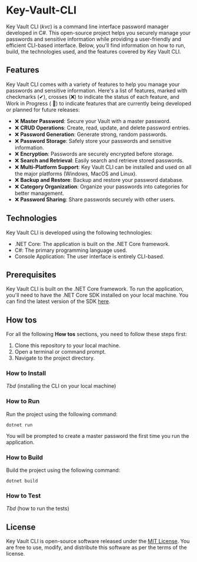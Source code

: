 # Key-Vault-CLI

Key Vault CLI (*kvc*) is a command line interface password manager developed in C#. This open-source project helps you
securely manage your passwords and sensitive information while providing a user-friendly and efficient CLI-based
interface. Below, you'll find information on how to run, build, the technologies used, and the features covered by Key
Vault CLI.

## Features

Key Vault CLI comes with a variety of features to help you manage your passwords and sensitive information. Here's a
list of features, marked with checkmarks (✔), crosses (❌) to indicate the status of each feature, and Work in Progress (
🚧) to indicate features that are currently being developed or planned for future releases:

- ❌ **Master Password**: Secure your Vault with a master password.
- ❌ **CRUD Operations**: Create, read, update, and delete password entries.
- ❌ **Password Generation**: Generate strong, random passwords.
- ❌ **Password Storage**: Safely store your passwords and sensitive information.
- ❌ **Encryption**: Passwords are securely encrypted before storage.
- ❌ **Search and Retrieval**: Easily search and retrieve stored passwords.
- ❌ **Multi-Platform Support**: Key Vault CLI can be installed and used on all the major platforms (Windows, MacOS and
  Linux).
- ❌ **Backup and Restore**: Backup and restore your password database.
- ❌ **Category Organization**: Organize your passwords into categories for better management.
- ❌ **Password Sharing**: Share passwords securely with other users.

## Technologies

Key Vault CLI is developed using the following technologies:

- .NET Core: The application is built on the .NET Core framework.
- C#: The primary programming language used.
- Console Application: The user interface is entirely CLI-based.

## Prerequisites

Key Vault CLI is built on the .NET Core framework. To run the application, you'll need to have the .NET Core SDK
installed on your local machine. You can find the latest version of the
SDK [here](https://dotnet.microsoft.com/download).

## How tos

For all the following **How tos** sections, you need to follow these steps first:

1. Clone this repository to your local machine.
2. Open a terminal or command prompt.
3. Navigate to the project directory.

### How to Install

*Tbd* (installing the CLI on your local machine)

### How to Run

Run the project using the following command:

```shell
dotnet run
```

You will be prompted to create a master password the first time you run the application.

### How to Build

Build the project using the following command:

```shell
dotnet build
```

### How to Test

*Tbd* (how to run the tests)

## License

Key Vault CLI is open-source software released under the [MIT License](LICENSE). You are free to use, modify, and
distribute this software as per the terms of the license.
